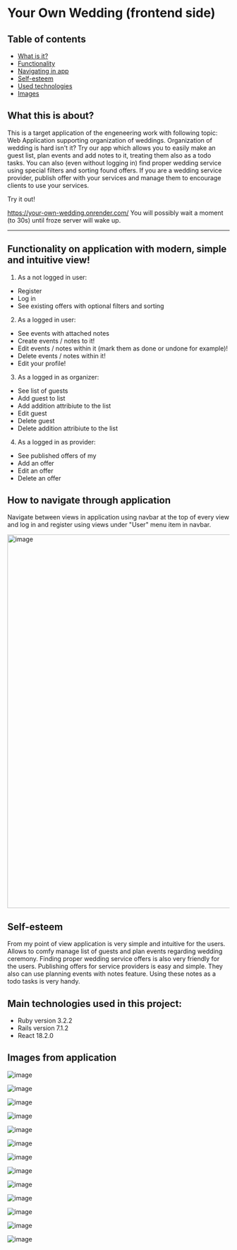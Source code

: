 # Your Own Wedding (frontend side)

## Table of contents
* [What is it?](#what-this-is-about)
* [Functionality](#functionality-on-application-with-modern-simple-and-intuitive-view)
* [Navigating in app](#how-to-navigate-through-application)
* [Self-esteem](#self-esteem)
* [Used technologies](#main-technologies-used-in-this-project)
* [Images](#images-from-application)

## What this is about?
This is a target application of the engeneering work with following topic: Web Application supporting organization of weddings. Organization of wedding is hard isn't it? Try our app which allows you to easily make an guest list, plan events and add notes to it, treating them also as a todo tasks. You can also (even without logging in) find proper wedding service using special filters and sorting found offers. If you are a wedding service provider, publish offer with your services and manage them to encourage clients to use your services.

Try it out!

https://your-own-wedding.onrender.com/
You will possibly wait a moment (to 30s) until froze server will wake up.
<hr>

## Functionality on application with modern, simple and intuitive view!

1. As a not logged in user:
- Register
- Log in
- See existing offers with optional filters and sorting

2. As a logged in user:
- See events with attached notes
- Create events / notes to it!
- Edit events / notes within it (mark them as done or undone for example)!
- Delete events / notes within it!
- Edit your profile!

3. As a logged in as organizer:
- See list of guests
- Add guest to list
- Add addition attribiute to the list
- Edit guest
- Delete guest
- Delete addition attribiute to the list

4. As a logged in as provider:
- See published offers of my
- Add an offer
- Edit an offer
- Delete an offer

## How to navigate through application
Navigate between views in application using navbar at the top of every view and log in and register using views under "User" menu item in navbar.

<img width="846" alt="image" src="https://github.com/bdaf/your-own-wedding-backend/assets/39047457/0361d21d-d75b-4926-a49a-bd3ec699647b">

## Self-esteem
From my point of view application is very simple and intuitive for the users. Allows to comfy manage list of guests and plan events regarding wedding ceremony. Finding proper wedding service offers is also very friendly for the users. Publishing offers for service providers is easy and simple. They also can use planning events with notes feature. Using these notes as a todo tasks is very handy.

## Main technologies used in this project:
- Ruby version 3.2.2
- Rails version 7.1.2
- React 18.2.0

## Images from application

![image](https://github.com/bdaf/your-own-wedding-backend/assets/39047457/702707ce-dbbd-4c54-b984-0695cf0044ff)

![image](https://github.com/bdaf/your-own-wedding-backend/assets/39047457/b61c4d2d-107e-448a-8a31-ea0ef98d2d5a)

![image](https://github.com/bdaf/your-own-wedding-backend/assets/39047457/4e7e98df-b2fd-435b-9512-76e62f33fb99)

![image](https://github.com/bdaf/your-own-wedding-backend/assets/39047457/9080c998-c565-4037-9aad-fc564f5a880f)

![image](https://github.com/bdaf/your-own-wedding-backend/assets/39047457/c62567a3-a364-48bf-86c1-b75d2b06c91c)

![image](https://github.com/bdaf/your-own-wedding-backend/assets/39047457/9120e13e-6547-4af9-8532-de7523bfde6d)

![image](https://github.com/bdaf/your-own-wedding-backend/assets/39047457/f3b163eb-c76f-463f-b951-5b0ccfbbf3a3)

![image](https://github.com/bdaf/your-own-wedding-backend/assets/39047457/69e7fab9-c652-49b3-83bb-a31fcc848970)

![image](https://github.com/bdaf/your-own-wedding-backend/assets/39047457/f5d17ac6-2ff3-4947-b71d-f089748b75bd)

![image](https://github.com/bdaf/your-own-wedding-backend/assets/39047457/ccc9d7a7-7a06-4305-b97e-1e53e9238b86)

![image](https://github.com/bdaf/your-own-wedding-backend/assets/39047457/ea6e4a63-0fb8-4c41-98d0-7acf86f3509c)

![image](https://github.com/bdaf/your-own-wedding-backend/assets/39047457/abb11fb6-7b80-4a04-a316-146c2a9d42e1)

![image](https://github.com/bdaf/your-own-wedding-backend/assets/39047457/9f52bf81-b97e-4353-a677-4ed5a89efdf9)

